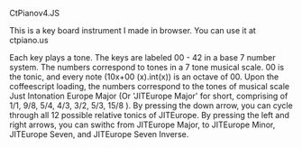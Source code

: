 CtPianov4.JS

This is a key board instrument I made in browser. You can use it at ctpiano.us

Each key plays a tone. The keys are labeled 00 - 42 in a base 7 number system. The numbers correspond to tones in a 7 tone musical scale. 00 is the tonic, and every note (10x+00 (x).int(x)) is an octave of 00. Upon the coffeescript loading, the numbers correspond to the tones of musical scale Just Intonation Europe Major (Or 'JITEurope Major' for short, comprising of 1/1, 9/8, 5/4, 4/3, 3/2, 5/3, 15/8 ). By pressing the down arrow, you can cycle through all 12 possible relative tonics of JITEurope. By pressing the left and right arrows, you can swithc from JITEurope Major, to JITEurope Minor, JITEurope Seven, and JITEurope Seven Inverse.
